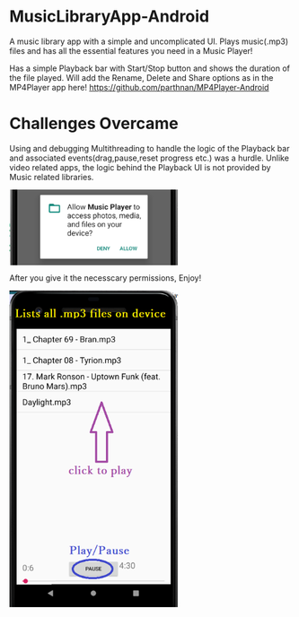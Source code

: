 # MusicLibraryApp-Android
A music library app with a simple and uncomplicated UI. Plays music(.mp3) files and has all the essential features you need in a Music Player! 

Has a simple Playback bar with Start/Stop button and shows the duration of the file played. Will add the Rename, Delete and Share options as in the MP4Player app here! https://github.com/parthnan/MP4Player-Android

# Challenges Overcame
Using and debugging Multithreading to handle the logic of the Playback bar and associated events(drag,pause,reset progress etc.) was a hurdle. Unlike video related apps, the logic behind the Playback UI is not provided by Music related libraries. 

<img src="https://raw.githubusercontent.com/parthnan/MusicLibraryApp-Android/master/images/permissions.png" width="300px" align="middle">

After you give it the necesscary permissions, Enjoy!

<img src="https://raw.githubusercontent.com/parthnan/MusicLibraryApp-Android/master/images/musicscreen.png" width="300px" align="middle">
